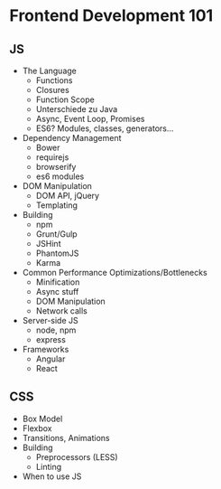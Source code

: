 # Frontend Development 101

## JS

* The Language
    * Functions
    * Closures
    * Function Scope
    * Unterschiede zu Java
    * Async, Event Loop, Promises
    * ES6? Modules, classes, generators...
* Dependency Management
    * Bower
    * requirejs
    * browserify
    * es6 modules
* DOM Manipulation
    * DOM API, jQuery
    * Templating
* Building
    * npm
    * Grunt/Gulp
    * JSHint
    * PhantomJS
    * Karma
* Common Performance Optimizations/Bottlenecks
    * Minification
    * Async stuff
    * DOM Manipulation
    * Network calls
* Server-side JS
    * node, npm
    * express
* Frameworks
    * Angular
    * React

## CSS

* Box Model
* Flexbox
* Transitions, Animations
* Building
    * Preprocessors (LESS)
    * Linting
* When to use JS

